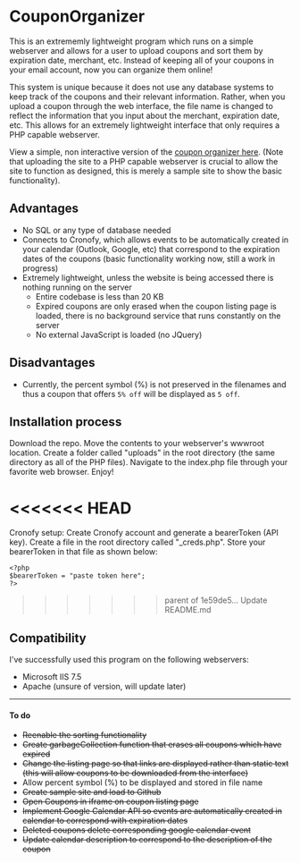 # CouponOrganizer
This is an extrememly lightweight program which runs on a simple webserver and allows for a user to upload coupons and sort them by expiration date, merchant, etc. Instead of keeping all of your coupons in your email account, now you can organize them online!

This system is unique because it does not use any database systems to keep track of the coupons and their relevant information. Rather, when you upload a coupon through the web interface, the file name is changed to reflect the information that you input about the merchant, expiration date, etc. This allows for an extremely lightweight interface that only requires a PHP capable webserver.

View a simple, non interactive version of the <a target="_blank" href="https://stevenmassaro.github.io/CouponOrganizer/SampleSite/index.html">coupon organizer here</a>.
  (Note that uploading the site to a PHP capable webserver is crucial to allow the site to function as designed, this is merely a sample site to show the basic functionality).

## Advantages
- No SQL or any type of database needed
- Connects to Cronofy, which allows events to be automatically created in your calendar (Outlook, Google, etc) that correspond to the expiration dates of the coupons (basic functionality working now, still a work in progress)
- Extremely lightweight, unless the website is being accessed there is nothing running on the server
  - Entire codebase is less than 20 KB
  - Expired coupons are only erased when the coupon listing page is loaded, there is no background service that runs constantly on the server
  - No external JavaScript is loaded (no JQuery)
  
## Disadvantages
- Currently, the percent symbol (%) is not preserved in the filenames and thus a coupon that offers `5% off` will be displayed as `5 off`.


## Installation process
Download the repo. Move the contents to your webserver's wwwroot location. Create a folder called "uploads" in the root directory (the same directory as all of the PHP files). Navigate to the index.php file through your favorite web browser. Enjoy!

<<<<<<< HEAD
=======
Cronofy setup:
Create Cronofy account and generate a bearerToken (API key). Create a file in the root directory called "\_creds.php". Store your bearerToken in that file as shown below:
```
<?php
$bearerToken = "paste token here";
?>
```

>>>>>>> parent of 1e59de5... Update README.md
## Compatibility
I've successfully used this program on the following webservers:
- Microsoft IIS 7.5
- Apache (unsure of version, will update later)
---
#### To do
- ~~Reenable the sorting functionality~~
- ~~Create garbageCollection function that erases all coupons which have expired~~
- ~~Change the listing page so that links are displayed rather than static text (this will allow coupons to be downloaded from the interface)~~
- Allow percent symbol (%) to be displayed and stored in file name
- ~~Create sample site and load to Github~~
- ~~Open Coupons in iframe on coupon listing page~~
- ~~Implement Google Calendar API so events are automatically created in calendar to correspond with expiration dates~~
- ~~Deleted coupons delete corresponding google calendar event~~
- ~~Update calendar description to correspond to the description of the coupon~~
